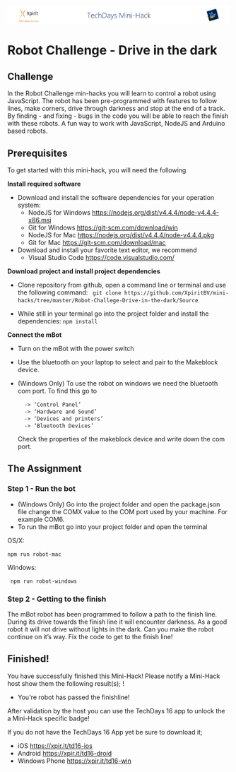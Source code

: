 ﻿![Xpirit TechDays MiniHack Banner](../HackBanner-s.png)
# Robot Challenge - Drive in the dark #

## Challenge ##
In the Robot Challenge min-hacks you will learn to control a robot using JavaScript. The robot has been pre-programmed with features to follow lines, make corners, drive through darkness and stop at the end of a track. By finding - and fixing - bugs in the code you will be able to reach the finish with these robots. A fun way to work with JavaScript, NodeJS and Arduino based robots.

## Prerequisites ##
To get started with this mini-hack, you will need the following 

**Install required software**

- Download and install the software dependencies for your operation system:
    - NodeJS for Windows <https://nodejs.org/dist/v4.4.4/node-v4.4.4-x86.msi>
    - Git for Windows <https://git-scm.com/download/win>
    - NodeJS for Mac <https://nodejs.org/dist/v4.4.4/node-v4.4.4.pkg>
    - Git for Mac <https://git-scm.com/download/mac>
- Download and install your favorite text editor, we recommend 
    - Visual Studio Code <https://code.visualstudio.com/>

**Download project and install project dependencies**
- Clone repository from github, open a command line or terminal and use the following command: ` git clone https://github.com/XpiritBV/mini-hacks/tree/master/Robot-Challege-Drive-in-the-dark/Source` 

- While still in your terminal go into the project folder and install the dependencies: `npm install` 

**Connect the mBot**
- Turn on the mBot with the power switch
- Use the bluetooth on your laptop to select and pair to the Makeblock device.
- (Windows Only) To use the robot on windows we need the bluetooth com port. To find this go to

        -> ‘Control Panel’ 
        -> ‘Hardware and Sound’ 
        -> ‘Devices and printers’ 
        -> ‘Bluetooth Devices’ 
    Check the properties of the makeblock device and write down the com port.

## The Assignment ##

### Step 1 - Run the bot ###

- (Windows Only) Go into the project folder and open the package.json file change the COMX value to the COM port used by your machine. For example COM6.
- To run the mBot go into your project folder and open the terminal

OS/X:  
``` 
npm run robot-mac
``` 

Windows:
``` 
 npm run robot-windows
``` 

### Step 2 - Getting to the finish ###

The mBot robot has been programmed to follow a path to the finish line. During its drive towards the finish line it will encounter darkness. As a good robot it will not drive without lights in the dark. Can you make the robot continue on it’s way.
Fix the code to get to the finish line!

## Finished! ##
You have successfully finished this Mini-Hack! Please notify a Mini-Hack host show them the following result(s);
!
- You're robot has passed the finishline!

After validation by the host you can use the TechDays 16 app to unlock the a Mini-Hack specific badge!

If you do not have the TechDays 16 App yet be sure to download it;
- iOS <https://xpir.it/td16-ios>
- Android <https://xpir.it/td16-droid>
- Windows Phone <https://xpir.it/td16-win>